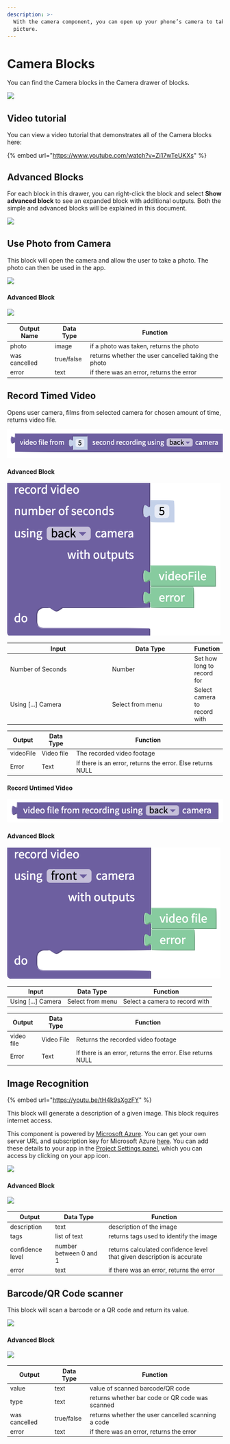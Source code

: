 ```yaml
---
description: >-
  With the camera component, you can open up your phone’s camera to take a
  picture.
---
```


# Camera Blocks

You can find the Camera blocks in the Camera drawer of blocks.

![](../../.gitbook/assets/camera-drawer.png)

## Video tutorial

You can view a video tutorial that demonstrates all of the Camera blocks here:

{% embed url="https://www.youtube.com/watch?v=Zi17wTeUKXs" %}

## Advanced Blocks

For each block in this drawer, you can right-click the block and select **Show advanced block** to see an expanded block with additional outputs. Both the simple and advanced blocks will be explained in this document.

![](<../../.gitbook/assets/image (147).png>)

## Use Photo from Camera

This block will open the camera and allow the user to take a photo. The photo can then be used in the app.

![](<../../.gitbook/assets/image (130).png>)

#### Advanced Block

![](<../../.gitbook/assets/image (172).png>)

| Output Name   | Data Type  | Function                                            |
| ------------- | ---------- | --------------------------------------------------- |
| photo         | image      | if a photo was taken, returns the photo             |
| was cancelled | true/false | returns whether the user cancelled taking the photo |
| error         | text       | if there was an error, returns the error            |

## Record Timed Video

Opens user camera, films from selected camera for chosen amount of time, returns video file.

![](../../.gitbook/assets/video.png)

#### Advanced Block

![](<../../.gitbook/assets/advanced timed.png>)

<table><thead><tr><th width="253.47193347193343">Input</th><th width="199.93102570628662">Data Type</th><th>Function</th></tr></thead><tbody><tr><td>Number of Seconds</td><td>Number</td><td>Set how long to record for</td></tr><tr><td>Using [...] Camera</td><td>Select from menu</td><td>Select camera to record with</td></tr></tbody></table>

| Output    | Data Type  | Function                                                   |
| --------- | ---------- | ---------------------------------------------------------- |
| videoFile | Video file | The recorded video footage                                 |
| Error     | Text       | If there is an error, returns the error. Else returns NULL |

#### Record Untimed Video

![](<../../.gitbook/assets/untimed video.png>)

#### Advanced Block

![](<../../.gitbook/assets/advacned untimed.png>)

| Input               | Data Type        | Function                       |
| ------------------- | ---------------- | ------------------------------ |
| Using \[...] Camera | Select from menu | Select a camera to record with |

| Output     | Data Type  | Function                                                   |
| ---------- | ---------- | ---------------------------------------------------------- |
| video file | Video File | Returns the recorded video footage                         |
| Error      | Text       | If there is an error, returns the error. Else returns NULL |

## Image Recognition

{% embed url="https://youtu.be/tH4k9sXgzFY" %}

This block will generate a description of a given image. This block requires internet access.

This component is powered by [Microsoft Azure](https://blogs.microsoft.com/ai/azure-image-captioning/). You can get your own server URL and subscription key for Microsoft Azure [here](https://azure.microsoft.com/en-us/free/). You can add these details to your app in the [Project Settings panel](../../settings/project-settings/#api-keys), which you can access by clicking on your app icon.

![](<../../.gitbook/assets/image (176).png>)

#### Advanced Block

![](<../../.gitbook/assets/image (158).png>)

| Output           | Data Type              | Function                                                               |
| ---------------- | ---------------------- | ---------------------------------------------------------------------- |
| description      | text                   | description of the image                                               |
| tags             | list of text           | returns tags used to identify the image                                |
| confidence level | number between 0 and 1 | returns calculated confidence level that given description is accurate |
| error            | text                   | if there was an error, returns the error                               |

## Barcode/QR Code scanner

This block will scan a barcode or a QR code and return its value.

![](<../../.gitbook/assets/image (168).png>)

#### Advanced Block

![](<../../.gitbook/assets/image (134).png>)

| Output        | Data Type  | Function                                           |
| ------------- | ---------- | -------------------------------------------------- |
| value         | text       | value of scanned barcode/QR code                   |
| type          | text       | returns whether bar code or QR code was scanned    |
| was cancelled | true/false | returns whether the user cancelled scanning a code |
| error         | text       | if there was an error, returns the error           |
